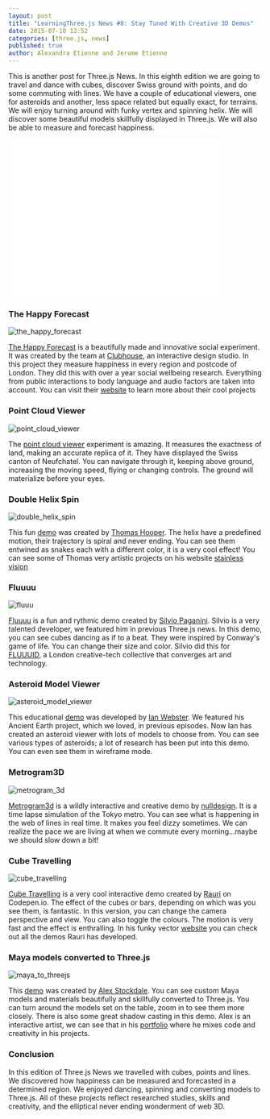 ```yaml
---
layout: post
title: "LearningThree.js News #8: Stay Tuned With Creative 3D Demos"
date: 2015-07-10 12:52
categories: [three.js, news]
published: true 
author: Alexandra Etienne and Jerome Etienne
---
```


This is another post for Three.js News. In this eighth edition we are going to travel and dance with cubes, discover Swiss ground with points, and do some commuting with lines. We have a couple of educational viewers, one for asteroids and another, less space related but equally exact, for terrains. We will enjoy turning around with funky vertex and spinning helix. We will discover some beautiful models skillfully displayed in Three.js. We will also be able to measure and forecast happiness.  

<iframe width="420" height="315" src="//www.youtube.com/embed/5vPtKBlyQsA" frameborder="0" allowfullscreen></iframe>

<!-- more -->

### The Happy Forecast 
![the_happy_forecast](/data/2015-07-10-learningthree-dot-js-news-number-8-stay-tuned-with-creative-3d-demos/screenshots/the_happy_forecast.jpg)

[The Happy Forecast](http://www.thehappyforecast.com/?utm_content=bufferdcbd0&utm_medium=social&utm_source=twitter.com&utm_campaign=buffer) is a beautifully made and innovative social experiment. It was created by the team at [Clubhouse](https://twitter.com/weareclubhouse), an interactive design studio. In this project they measure happiness in every region and postcode of London. They did this with over a year social wellbeing research. Everything from public interactions to body language and audio factors are taken into account. You can visit their [website](http://weareclubhouse.com/) to learn more about their cool projects 

### Point Cloud Viewer 
![point_cloud_viewer](/data/2015-07-10-learningthree-dot-js-news-number-8-stay-tuned-with-creative-3d-demos/screenshots/point_cloud_viewer.jpg)

The [point cloud viewer](http://sitn.ne.ch/lidar/) experiment is amazing. It  measures the exactness of land, making an accurate replica of it. They have displayed the Swiss canton of Neufchatel. You can navigate through it, keeping above ground, increasing the moving speed, flying or changing controls. The ground will materialize before your eyes. 

### Double Helix Spin 
![double_helix_spin](/data/2015-07-10-learningthree-dot-js-news-number-8-stay-tuned-with-creative-3d-demos/screenshots/double_helix_spin.jpg)

This fun [demo](http://codepen.io/tdhooper/pen/NqyQQe) was created by [Thomas Hooper](https://twitter.com/tdhooper). The helix have a predefined motion, their trajectory is spiral and never ending. You can see them entwined as snakes each with a different color, it is a very cool effect! You can see some of Thomas very artistic projects on his website [stainless vision](http://www.stainlessvision.com/)

### Fluuuu
![fluuu](/data/2015-07-10-learningthree-dot-js-news-number-8-stay-tuned-with-creative-3d-demos/screenshots/fluuu.jpg)

[Fluuuu](http://labs.fluuu.id/iso2/) is a fun and rythmic demo created by [Silvio Paganini](https://twitter.com/silviopaganini). Silvio is a very talented developer, we featured him in previous Three.js news. In this demo, you can see cubes dancing as if to a beat. They were inspired by Conway's game of life. You can change their size and color. Silvio did this for [FLUUUID](http://fluuu.id/), a London creative-tech collective that converges art and technology. 

### Asteroid Model Viewer 
![asteroid_model_viewer](/data/2015-07-10-learningthree-dot-js-news-number-8-stay-tuned-with-creative-3d-demos/screenshots/asteroid_model_viewer.jpg)

This educational [demo](https://www.chromeexperiments.com/experiment/asteroid-viewer) was developed by [Ian Webster](https://twitter.com/iwebst). We featured his Ancient Earth project, which we loved, in previous episodes. Now Ian has created an asteroid viewer with lots of models to choose from. You can see various types of asteroids; a lot of research has been put into this demo. You can even see them in wireframe mode.

### Metrogram3D
![metrogram_3d](/data/2015-07-10-learningthree-dot-js-news-number-8-stay-tuned-with-creative-3d-demos/screenshots/metrogram_3d.jpg)

[Metrogram3d](https://www.chromeexperiments.com/experiment/metrogram3d) is a wildly interactive and creative demo by [nulldesign](https://twitter.com/nulldesign). It is a time lapse simulation of the Tokyo metro. You can see what is happening in the web of lines in real time. It makes you feel dizzy sometimes. We can realize the pace we are living at when we commute every morning...maybe we should slow down a bit! 

### Cube Travelling 
![cube_travelling](/data/2015-07-10-learningthree-dot-js-news-number-8-stay-tuned-with-creative-3d-demos/screenshots/cube_travelling.jpg)

[Cube Travelling](http://codepen.io/raurir/full/IAtie/) is a very cool interactive demo created by [Rauri]( https://twitter.com/raurir) on Codepen.io. The effect of the cubes or bars, depending on which was you see them, is fantastic. In this version, you can change the camera perspective and view. You can also toggle the colours. The motion is very fast and the effect is enthralling. In his funky vector [website](http://www.funkyvector.com/javascript/#) you can check out all the demos Rauri has developed. 

### Maya models converted to Three.js 
![maya_to_threejs](/data/2015-07-10-learningthree-dot-js-news-number-8-stay-tuned-with-creative-3d-demos/screenshots/maya_to_threejs.jpg)

This [demo](https://alexstockdale.com/3D/) was created by [Alex Stockdale](https://twitter.com/ALIXPLOX). You can see custom Maya models and materials beautifully and skillfully converted to Three.js. You can turn around the models set on the table, zoom in to see them more closely. There is also some great shadow casting in this demo. Alex is an interactive artist, we can see that in his [portfolio](https://alexstockdale.com/) where he mixes code and creativity in his projects. 

### Conclusion 
In this edition of Three.js News we travelled with cubes, points and lines. We discovered how happiness can be measured and forecasted in a determined region. We enjoyed dancing, spinning and converting models to Three.js. All of these projects reflect researched studies, skills and creativity, and the elliptical never ending wonderment of web 3D. 
